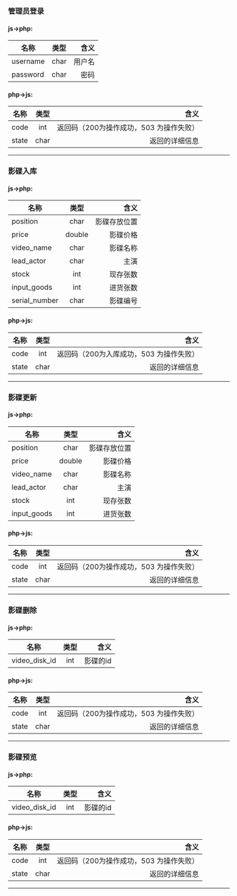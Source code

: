 ### 管理员登录
#### js->php:
名称|类型|含义
---|:--:|---:
username|char|用户名
password|char|密码

#### php->js:
名称|类型|含义
---|:--:|---:
code|int|返回码（200为操作成功，503 为操作失败）
state|char|返回的详细信息
*****

### 影碟入库
#### js->php:
名称|类型|含义
---|:--:|---:
position|char|影碟存放位置
price|double|影碟价格
video_name|char|影碟名称
lead_actor|char|主演
stock|int|现存张数
input_goods|int|进货张数
serial_number|char|影碟编号

#### php->js:
名称|类型|含义
---|:--:|---:
code|int|返回码（200为入库成功，503 为操作失败）
state|char|返回的详细信息
*****

### 影碟更新
#### js->php:
名称|类型|含义
---|:--:|---:
position|char|影碟存放位置
price|double|影碟价格
video_name|char|影碟名称
lead_actor|char|主演
stock|int|现存张数
input_goods|int|进货张数

#### php->js:
名称|类型|含义
---|:--:|---:
code|int|返回码（200为操作成功，503 为操作失败）
state|char|返回的详细信息
*****
### 影碟删除
#### js->php:
名称|类型|含义
---|:--:|---:
video_disk_id|int|影碟的id

#### php->js:
名称|类型|含义
---|:--:|---:
code|int|返回码（200为操作成功，503 为操作失败）
state|char|返回的详细信息
*****
### 影碟预览
#### js->php:
名称|类型|含义
---|:--:|---:
video_disk_id|int|影碟的id

#### php->js:
名称|类型|含义
---|:--:|---:
code|int|返回码（200为操作成功，503 为操作失败）
state|char|返回的详细信息
*****